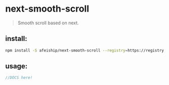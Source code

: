 # next-smooth-scroll
> Smooth scroll based on next.

## install:
```bash
npm install -S afeiship/next-smooth-scroll --registry=https://registry.npm.taobao.org
```

## usage:
```js
//DOCS here!
```
